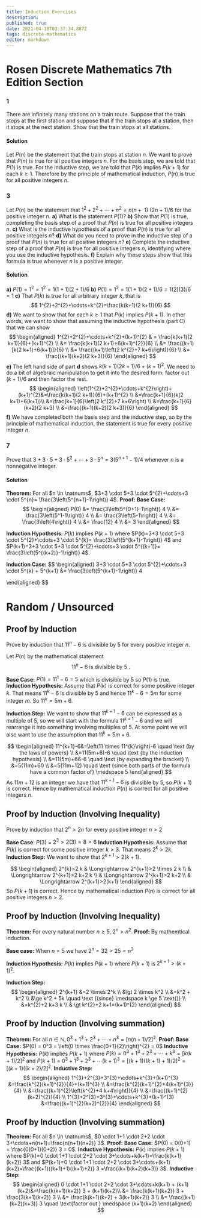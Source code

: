 ```yaml
---
title: Induction Exercises
description: 
published: true
date: 2021-04-18T03:37:34.887Z
tags: discrete-mathematics
editor: markdown
---
```


# Rosen Discrete Mathematics 7th Edition Section 


### 1
There are infinitely many stations on a train route. Suppose
that the train stops at the first station and suppose
that if the train stops at a station, then it stops at the next
station. Show that the train stops at all stations.
#### Solution
Let $P(n)$ be the statement that the train stops at station $n$. We want to prove that $P(n)$ is true for all positive integers $n$. For the basis step, we are told that $P(1)$ is true. For the inductive step, we are told that $P(k)$ implies $P(k+1)$ for each $k \ge 1$. Therefore by the principle of mathematical induction, $P(n)$ is true for all positive integers $n$.

### 3 
Let $P(n)$ be the statement that $1^{2}+2^{2}+\cdots+n^{2}=n(n+\text { 1) }(2 n+1) / 6$  for the positive integer $n$. 
**a)** What is the statement $P(1)$?
**b)** Show that $P(1)$ is true, completing the basis step of a proof that $P(n)$ is true for all positive integers $n$.
**c)** What is the inductive hypothesis of a proof that $P(n)$ is true for all positive integers $n$?
**d)** What do you need to prove in the inductive step of a proof that $P(n)$ is true for all positive integers $n$?
**e)** Complete the inductive step of a proof that $P(n)$ is true for all positive integers $n$, identifying where you use the inductive hypothesis. 
**f)** Explain why these steps show that this formula is true whenever $n$ is a positive integer.
#### Solution
**a)** $P(1)=1^2 =1^2=1(1+1)(2+1) / 6$
**b)** $P(1)=1^2=1(1+1)(2+1) / 6 =1(2)(3)/6=1$
**c)** That $P(k)$ is true for all arbitrary integer $k$, that is
$$
1^{2}+2^{2}+\cdots+k^{2}=\frac{k(k+1)(2 k+1)}{6}
$$
**d)** We want to show that  for each $k \ge 1$ that $P(k)$ implies $P(k+1)$.
In other words, we want to show that assuming the inductive hypothesis (part C) that we can show 
$$
\begin{aligned}
1^{2}+2^{2}+\cdots+k^{2}+(k+1)^{2} & = \frac{k(k+1)(2 k+1)}{6}+(k+1)^{2} \\
&= \frac{k(k+1)(2 k+1)+6(k+1)^{2}}{6} \\
&= \frac{(k+1)[k(2 k+1)+6(k+1)]}{6} \\
&= \frac{(k+1)\left(2 k^{2}+7 k+6\right)}{6} \\
&= \frac{(k+1)(k+2)(2 k+3)}{6}
\end{aligned}
$$
**e)** The left hand side of part **d** shows $k(k+1)(2 k+1) / 6+ (k+1)^{2}$. We need to do a bit of algebraic manipulation to get it into the desired form: factor out $(k+1)/6$ and then factor the rest. 
$$
\begin{aligned}
\left(1^{2}+2^{2}+\cdots+k^{2}\right)+(k+1)^{2}&=\frac{k(k+1)(2 k+1)}{6}+(k+1)^{2} \\
&=\frac{k+1}{6}(k(2 k+1)+6(k+1))\\
&=\frac{k+1}{6}\left(2 k^{2}+7 k+6\right) \\
&=\frac{k+1}{6}(k+2)(2 k+3) \\
&=\frac{(k+1)(k+2)(2 k+3)}{6}
\end{aligned}
$$
**f)** We have completed both the basis step and the inductive step, so by the principle of mathematical induction, the statement is true for every positive integer $n$.
### 7
Prove that $3+3 \cdot 5+3 \cdot 5^{2}+\cdots+3 \cdot 5^{n}=3\left(5^{n+1}-1\right) / 4$ whenever $n$ is a nonnegative integer.
#### Solution
**Theorem:** For all $n \in \natnums$, $3+3 \cdot 5+3 \cdot 5^{2}+\cdots+3 \cdot 5^{n}= \frac{3\left(5^{n+1}-1\right)} 4$.
**Proof:**
**Base Case:** 
$$
\begin{aligned}
P(0) &= \frac{3\left(5^{0+1}-1\right)} 4 \\
&= \frac{3\left(5^1-1\right)} 4 \\
&= \frac{3\left(5-1\right)} 4 \\
&= \frac{3\left(4\right)} 4 \\
&= \frac{12} 4 \\
&= 3
\end{aligned}
$$

**Induction Hypothesis:** $P(k)$ implies $P(k+1)$ where $P(k)=3+3 \cdot 5+3 \cdot 5^{2}+\cdots+3 \cdot 5^{k}= \frac{3\left(5^{k+1}-1\right)} 4$ and $P(k+1)=3+3 \cdot 5+3 \cdot 5^{2}+\cdots+3 \cdot 5^{(k+1)}= \frac{3\left(5^{(k+2)}-1\right)} 4$.

**Induction Case:**
$$
\begin{aligned}
3+3 \cdot 5+3 \cdot 5^{2}+\cdots+3 \cdot 5^{k} + 5^{k+1} &= \frac{3\left(5^{k+1}-1\right)} 4

\end{aligned}
$$
# Random / Unsourced
## Proof by Induction
Prove by induction that $11^n - 6$ is divisible by $5$ for every positive integer $n$. 

Let $P(n)$ by the mathematical statement 
$$
11^{n}-6 \text { is divisible by } 5 \text { . }
$$

**Base Case:** $P(1)=11^1-6=5$ which is divisible by $5$ so $P(1)$ is true.
**Induction Hypothesis:** Assume that $P(k)$ is correct for some positive integer $k$. That means $11^k − 6$ is divisible by $5$ and hence $11^k − 6 = 5m$ for some integer $m$. So $11^k = 5m + 6$.

**Induction Step:** We want to show that $11^{k+1} - 6$ can be expressed as a multiple of $5$, so we will start with the formula $11^{k+1} - 6$ and we will rearrange it into something involving multiples of $5$. At some point we will also want to use the assumption that $11^k=5m+6$.

$$
\begin{aligned}
11^{k+1}-6&=\left(11 \times 11^{k}\right)-6 \quad \text {by the laws of powers} \\
&=11(5m+6)-6 \quad \text {by the induction hypothesis} \\
&=11(5m)+66-6 \quad \text {by expanding the bracket} \\
&=5(11m)+60 \\ 
&=5(11m+12) \quad \text {since both parts of the formula have a common factor of} \medspace 5
\end{aligned}
$$
As $11m + 12$ is an integer we have that $11^{k+1} − 6$ is divisible by $5$, so $P(k + 1)$ is correct. Hence by mathematical induction $P(n)$ is correct for all positive integers $n$.

## Proof by Induction (Involving Inequality)
Prove by induction that $2^{n} \gt 2 n$ for every positive integer $n \gt 2$

**Base Case**: $P(3)$ = $2^3 \gt 2(3) = 8 \gt 6$
**Induction Hypothesis:** Assume that $P(k)$ is correct for some positive integer $k \gt 3$. That means $2^{k} \gt 2 k$.
**Induction Step:** We want to show that $2^{k+1} \gt 2(k+1)$. 

$$
\begin{aligned}
2^{k}>2 k & \Longrightarrow 2^{k+1}>2 \times 2 k \\
& \Longrightarrow 2^{k+1}>2 k+2 k \\
& \Longrightarrow 2^{k+1}>2 k+2 \\
& \Longrightarrow 2^{k+1}>2(k+1)
\end{aligned}
$$
So $P(k+1)$ is correct. Hence by mathematical induction $P(n)$ is correct for all positive integers $n \gt 2$.

## Proof by Induction (Involving Inequality)
**Theorem:** For every natural number $n \ge 5$, $2^n \gt n^2$. 
**Proof:** By mathemtical induction.

**Base case:** When $n=5$ we have $2^n=32 \gt 25 = n^2$

**Induction Hypothesis:** $P(k)$ implies $P(k+1)$ where $P(k+1)$ is $2^{k+1} \gt (k+1)^2$.

**Induction Step:**
$$
\begin{aligned}
2^{k+1} &=2 \times 2^k \\ 
&\gt 2 \times k^2 \\
&=k^2 + k^2 \\
&\ge k^2 + 5k \quad \text {(since} \medspace k \ge 5 \text{)} \\
&=k^{2}+2 k+3 k \\
& \gt k^{2}+2 k+1=(k+1)^{2}
\end{aligned}
$$


## Proof by Induction (Involving summation)
**Theorem:** For all $n \in \mathbb{N}, 0^{3}+1^{3}+2^{3}+\cdots+n^{3}=\lbrack n(n+1) / 2\rbrack^{2}$.
**Proof:**
**Base Case:** $P(0) = 0^3 = \left(0 \times \frac{0+1}{2}\right)^{2} = 0$
**Inductive Hypothesis:** $P(k)$ implies $P(k+1)$ where $P(k)=0^{3}+1^{3}+2^{3}+\cdots+k^{3}=\lbrack k(k+1) / 2\rbrack^{2}$ and $P(k+1)$ = $0^{3}+1^{3}+2^{3}+\cdots(k+1)^{3}=\lbrack (k+1)((k+1)+1) / 2\rbrack^{2}=\lbrack (k+1)((k+2) / 2\rbrack^{2}$.
**Inductive Step:** 
$$
\begin{aligned}
1^{3}+2^{3}+3^{3}+\cdots+k^{3}+(k+1)^{3} &=\frac{k^{2}(k+1)^{2}}{4}+(k+1)^{3} \\
&=\frac{k^{2}(k+1)^{2}+4(k+1)^{3}}{4} \\
&=\frac{(k+1)^{2}\left(k^{2}+4 k+4\right)}{4} \\
&=\frac{(k+1)^{2}(k+2)^{2}}{4} \\
1^{3}+2^{3}+3^{3}+\cdots+k^{3}+(k+1)^{3} &=\frac{(k+1)^{2}(k+2)^{2}}{4}
\end{aligned}
$$

## Proof by Induction (Involving summation)
**Theorem:** For all $n \in \natnums$, $0 \cdot 1+1 \cdot 2+2 \cdot 3+\cdots+n(n+1)=\frac{n(n+1)(n+2)} 3$.
**Proof:** 
**Base Case:** $P(0) = 0(0+1) = \frac{0(0+1)(0+2)} 3 = 0$.
**Inductive Hypothesis:** $P(k)$ implies $P(k+1)$ where $P(k)=0 \cdot 1+1 \cdot 2+2 \cdot 3+\cdots+k(k+1)=\frac{k(k+1)(k+2)} 3$ and $P(k+1)=0 \cdot 1+1 \cdot 2+2 \cdot 3+\cdots+(k+1)(k+2)=\frac{(k+1)((k+1)+1)((k+1)+2)} 3 =\frac{(k+1)(k+2)(k+3)} 3$.
**Inductive Step:**
$$
\begin{aligned}
0 \cdot 1+1 \cdot 2+2 \cdot 3+\cdots+k(k+1) + (k+1)(k+2)&=\frac{k(k+1)(k+2)} 3 + (k+1)(k+2)\\
&= \frac{k(k+1)(k+2)} 3 + \frac{3(k+1)(k+2)} 3 \\
&= \frac{k(k+1)(k+2) + 3(k+1)(k+2)} 3 \\
&= \frac{(k+1)(k+2)(k+3)} 3 \quad \text{factor out } \medspace (k+1)(k+2)
\end{aligned}
$$